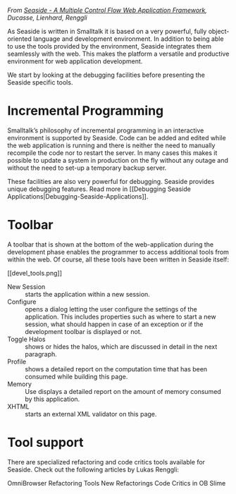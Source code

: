 _From [Seaside - A Multiple Control Flow Web Application Framework](http://www.iam.unibe.ch/~scg/Archive/Papers/Duca04eSeaside.pdf), Ducasse, Lienhard, Renggli_

As Seaside is written in Smalltalk it is based on a very powerful, fully object-oriented language and development environment. In addition to being able to use the tools provided by the environment, Seaside integrates them seamlessly with the web. This makes the platform a versatile and productive environment for web application development.

We start by looking at the debugging facilities before presenting the Seaside specific tools.

# Incremental Programming

Smalltalk’s philosophy of incremental programming in an interactive environment is supported by Seaside. Code can be added and edited while the web application is running and there is neither the need to manually recompile the code nor to restart the server. In many cases this makes it possible to update a system in production on the fly without any outage and without the need to set-up a temporary backup server.

These facilities are also very powerful for debugging. Seaside provides unique debugging features. Read more in [[Debugging Seaside Applications|Debugging-Seaside-Applications]].

# Toolbar

A toolbar that is shown at the bottom of the web-application during the development phase enables the programmer to access additional tools from within the web. Of course, all these tools have been written in Seaside itself:

[[devel_tools.png]]

<dl>
<dt>New Session</dt><dd>starts the application within a new session.</dd>
<dt>Configure</dt><dd>opens a dialog letting the user configure the settings of the application. This includes properties such as where to start a new session, what should happen in case of an exception or if the development toolbar is displayed or not.</dd>
<dt>Toggle Halos</dt><dd>shows or hides the halos, which are discussed in detail in the next paragraph.</dd>
<dt>Profile</dt><dd>shows a detailed report on the computation time that has been consumed while building this page.</dd>
<dt>Memory</dt><dd>Use displays a detailed report on the amount of memory consumed by this application.</dd>
<dt>XHTML</dt><dd>starts an external XML validator on this page.</dd>
<dl>

# Tool support

There are specialized refactoring and code critics tools available for Seaside. Check out the following articles by Lukas Renggli:

OmniBrowser Refactoring Tools
New Refactorings
Code Critics in OB
Slime